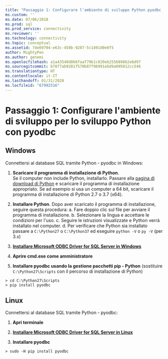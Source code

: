 ```yaml
---
title: "Passaggio 1: Configurare l'ambiente di sviluppo Python pyodbc | Microsoft Docs"
ms.custom: ''
ms.date: 07/06/2018
ms.prod: sql
ms.prod_service: connectivity
ms.reviewer: ''
ms.technology: connectivity
ms.topic: conceptual
ms.assetid: 74e69704-e63c-450b-9207-5c1491d0e0f5
author: MightyPen
ms.author: genemi
ms.openlocfilehash: a1a43540d866faaf79b1c020eb255689862e6d97
ms.sourcegitcommit: b78f7ab9281f570b87f96991ebd9a095812cc546
ms.translationtype: HT
ms.contentlocale: it-IT
ms.lasthandoff: 01/31/2020
ms.locfileid: "67992516"
---
```

# <a name="step-1-configure-development-environment-for-pyodbc-python-development"></a>Passaggio 1: Configurare l'ambiente di sviluppo per lo sviluppo Python con pyodbc

## <a name="windows"></a>Windows  
Connettersi al database SQL tramite Python - pyodbc in Windows:
  
1. **Scaricare il programma di installazione di Python**.  
  Se il computer non include Python, installarlo. Passare alla [pagina di download di Python](https://www.python.org/downloads/windows/) e scaricare il programma di installazione appropriato. Se ad esempio si usa un computer a 64 bit, scaricare il programma di installazione di Python 2.7 o 3.7 (x64).  
  
2. **Installare Python**.  Dopo aver scaricato il programma di installazione, seguire questa procedura: a. Fare doppio clic sul file per avviare il programma di installazione. b. Selezionare la lingua e accettare le condizioni per l'uso. c. Seguire le istruzioni visualizzate e Python verrà installato nel computer. d. Per verificare che Python sia installato passare a `C:\Python27` o `C:\Python37` ed eseguire `python -V` o `py -V` (per 3.x) 
      
3. [**Installare Microsoft ODBC Driver for SQL Server in Windows**](../../odbc/windows/system-requirements-installation-and-driver-files.md#installing-microsoft-odbc-driver-for-sql-server)
  
4. **Aprire cmd.exe come amministratore**     

5. **Installare pyodbc usando la gestione pacchetti pip - Python** (sostituire `C:\Python27\Scripts` con il percorso di installazione di Python)
```  
> cd C:\Python27\Scripts  
> pip install pyodbc  
```  

  
## <a name="linux"></a>Linux 
Connettersi al database SQL tramite Python - pyodbc:
  
1. **Apri terminale**  

2. [**Installare Microsoft ODBC Driver for SQL Server in Linux**](../../odbc/linux-mac/installing-the-microsoft-odbc-driver-for-sql-server.md)

3.  **Installare pyodbc**  
```  
> sudo -H pip install pyodbc
```
